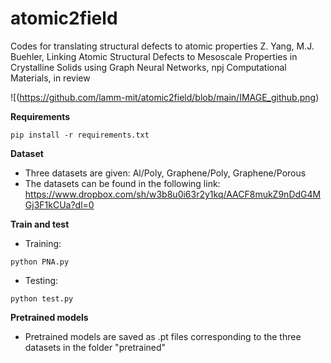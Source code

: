 # atomic2field
Codes for translating structural defects to atomic properties 
Z. Yang, M.J. Buehler, Linking Atomic Structural Defects to Mesoscale Properties in Crystalline Solids using Graph Neural Networks, npj Computational Materials, in review

![(https://github.com/lamm-mit/atomic2field/blob/main/IMAGE_github.png)

**Requirements**
```
pip install -r requirements.txt
```

**Dataset**
- Three datasets are given: Al/Poly, Graphene/Poly, Graphene/Porous
- The datasets can be found in the following link: https://www.dropbox.com/sh/w3b8u0i63r2y1kq/AACF8mukZ9nDdG4MGj3F1kCUa?dl=0

**Train and test**
- Training: 
```
python PNA.py
```
- Testing:
```
python test.py
```
**Pretrained models**
- Pretrained models are saved as .pt files corresponding to the three datasets in the folder "pretrained"                                                        

